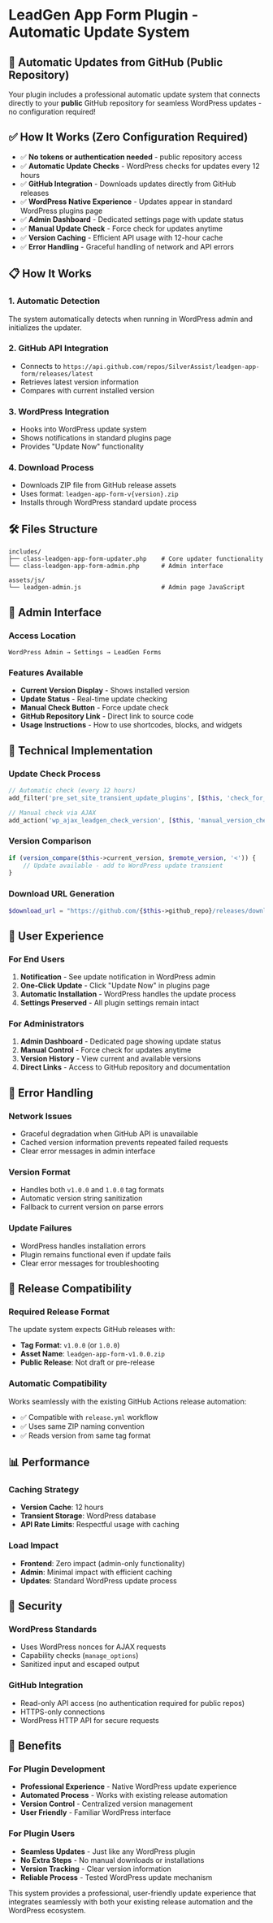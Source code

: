 # LeadGen App Form Plugin - Automatic Update System

## 🎉 **Automatic Updates from GitHub (Public Repository)**

Your plugin includes a professional automatic update system that connects directly to your **public** GitHub repository for seamless WordPress updates - no configuration required!

## ✅ **How It Works (Zero Configuration Required)**

- ✅ **No tokens or authentication needed** - public repository access
- ✅ **Automatic Update Checks** - WordPress checks for updates every 12 hours
- ✅ **GitHub Integration** - Downloads updates directly from GitHub releases
- ✅ **WordPress Native Experience** - Updates appear in standard WordPress plugins page
- ✅ **Admin Dashboard** - Dedicated settings page with update status
- ✅ **Manual Update Check** - Force check for updates anytime
- ✅ **Version Caching** - Efficient API usage with 12-hour cache
- ✅ **Error Handling** - Graceful handling of network and API errors

## 📋 How It Works

### 1. **Automatic Detection**
The system automatically detects when running in WordPress admin and initializes the updater.

### 2. **GitHub API Integration**
- Connects to `https://api.github.com/repos/SilverAssist/leadgen-app-form/releases/latest`
- Retrieves latest version information
- Compares with current installed version

### 3. **WordPress Integration**
- Hooks into WordPress update system
- Shows notifications in standard plugins page
- Provides "Update Now" functionality

### 4. **Download Process**
- Downloads ZIP file from GitHub release assets
- Uses format: `leadgen-app-form-v{version}.zip`
- Installs through WordPress standard update process

## 🛠️ Files Structure

```
includes/
├── class-leadgen-app-form-updater.php    # Core updater functionality
└── class-leadgen-app-form-admin.php      # Admin interface

assets/js/
└── leadgen-admin.js                      # Admin page JavaScript
```

## 📱 Admin Interface

### Access Location
```
WordPress Admin → Settings → LeadGen Forms
```

### Features Available
- **Current Version Display** - Shows installed version
- **Update Status** - Real-time update checking
- **Manual Check Button** - Force update check
- **GitHub Repository Link** - Direct link to source code
- **Usage Instructions** - How to use shortcodes, blocks, and widgets

## 🔧 Technical Implementation

### Update Check Process
```php
// Automatic check (every 12 hours)
add_filter('pre_set_site_transient_update_plugins', [$this, 'check_for_update']);

// Manual check via AJAX
add_action('wp_ajax_leadgen_check_version', [$this, 'manual_version_check']);
```

### Version Comparison
```php
if (version_compare($this->current_version, $remote_version, '<')) {
    // Update available - add to WordPress update transient
}
```

### Download URL Generation
```php
$download_url = "https://github.com/{$this->github_repo}/releases/download/v{$version}/leadgen-app-form-v{$version}.zip";
```

## 🎯 User Experience

### For End Users
1. **Notification** - See update notification in WordPress admin
2. **One-Click Update** - Click "Update Now" in plugins page
3. **Automatic Installation** - WordPress handles the update process
4. **Settings Preserved** - All plugin settings remain intact

### For Administrators
1. **Admin Dashboard** - Dedicated page showing update status
2. **Manual Control** - Force check for updates anytime
3. **Version History** - View current and available versions
4. **Direct Links** - Access to GitHub repository and documentation

## 🚨 Error Handling

### Network Issues
- Graceful degradation when GitHub API is unavailable
- Cached version information prevents repeated failed requests
- Clear error messages in admin interface

### Version Format
- Handles both `v1.0.0` and `1.0.0` tag formats
- Automatic version string sanitization
- Fallback to current version on parse errors

### Update Failures
- WordPress handles installation errors
- Plugin remains functional even if update fails
- Clear error messages for troubleshooting

## 🔄 Release Compatibility

### Required Release Format
The update system expects GitHub releases with:
- **Tag Format**: `v1.0.0` (or `1.0.0`)
- **Asset Name**: `leadgen-app-form-v1.0.0.zip`
- **Public Release**: Not draft or pre-release

### Automatic Compatibility
Works seamlessly with the existing GitHub Actions release automation:
- ✅ Compatible with `release.yml` workflow
- ✅ Uses same ZIP naming convention
- ✅ Reads version from same tag format

## 📊 Performance

### Caching Strategy
- **Version Cache**: 12 hours
- **Transient Storage**: WordPress database
- **API Rate Limits**: Respectful usage with caching

### Load Impact
- **Frontend**: Zero impact (admin-only functionality)
- **Admin**: Minimal impact with efficient caching
- **Updates**: Standard WordPress update process

## 🔐 Security

### WordPress Standards
- Uses WordPress nonces for AJAX requests
- Capability checks (`manage_options`)
- Sanitized input and escaped output

### GitHub Integration
- Read-only API access (no authentication required for public repos)
- HTTPS-only connections
- WordPress HTTP API for secure requests

## 🎉 Benefits

### For Plugin Development
- **Professional Experience** - Native WordPress update experience
- **Automated Process** - Works with existing release automation
- **Version Control** - Centralized version management
- **User Friendly** - Familiar WordPress interface

### For Plugin Users
- **Seamless Updates** - Just like any WordPress plugin
- **No Extra Steps** - No manual downloads or installations
- **Version Tracking** - Clear version information
- **Reliable Process** - Tested WordPress update mechanism

This system provides a professional, user-friendly update experience that integrates seamlessly with both your existing release automation and the WordPress ecosystem.
